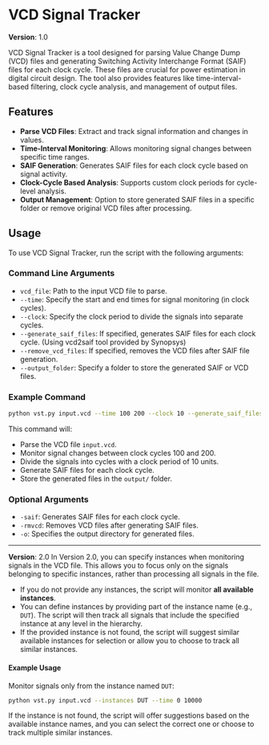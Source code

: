 # VCD Signal Tracker

**Version**: 1.0

VCD Signal Tracker is a tool designed for parsing Value Change Dump (VCD) files and generating Switching Activity Interchange Format (SAIF) files for each clock cycle. These files are crucial for power estimation in digital circuit design. The tool also provides features like time-interval-based filtering, clock cycle analysis, and management of output files.

## Features

- **Parse VCD Files**: Extract and track signal information and changes in values.
- **Time-Interval Monitoring**: Allows monitoring signal changes between specific time ranges.
- **SAIF Generation**: Generates SAIF files for each clock cycle based on signal activity.
- **Clock-Cycle Based Analysis**: Supports custom clock periods for cycle-level analysis.
- **Output Management**: Option to store generated SAIF files in a specific folder or remove original VCD files after processing.

## Usage

To use VCD Signal Tracker, run the script with the following arguments:

### Command Line Arguments

- `vcd_file`: Path to the input VCD file to parse.
- `--time`: Specify the start and end times for signal monitoring (in clock cycles).
- `--clock`: Specify the clock period to divide the signals into separate cycles.
- `--generate_saif_files`: If specified, generates SAIF files for each clock cycle. (Using vcd2saif tool provided by Synopsys)
- `--remove_vcd_files`: If specified, removes the VCD files after SAIF file generation.
- `--output_folder`: Specify a folder to store the generated SAIF or VCD files.

### Example Command

```bash
python vst.py input.vcd --time 100 200 --clock 10 --generate_saif_files --output_folder output/
```

This command will:
- Parse the VCD file `input.vcd`.
- Monitor signal changes between clock cycles 100 and 200.
- Divide the signals into cycles with a clock period of 10 units.
- Generate SAIF files for each clock cycle.
- Store the generated files in the `output/` folder.

### Optional Arguments

- `-saif`: Generates SAIF files for each clock cycle.
- `-rmvcd`: Removes VCD files after generating SAIF files.
- `-o`: Specifies the output directory for generated files.


---

**Version**: 2.0
In Version 2.0, you can specify instances when monitoring signals in the VCD file. This allows you to focus only on the signals belonging to specific instances, rather than processing all signals in the file.

- If you do not provide any instances, the script will monitor **all available instances**.
- You can define instances by providing part of the instance name (e.g., `DUT`). The script will then track all signals that include the specified instance at any level in the hierarchy.
- If the provided instance is not found, the script will suggest similar available instances for selection or allow you to choose to track all similar instances.

#### Example Usage
Monitor signals only from the instance named `DUT`:
```bash
python vst.py input.vcd --instances DUT --time 0 10000
```
If the instance is not found, the script will offer suggestions based on the available instance names, and you can select the correct one or choose to track multiple similar instances.